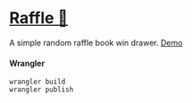 # [Raffle 🎲](https://raffle.publicarray.workers.dev/)

A simple random raffle book win drawer. [Demo](https://raffle.publicarray.workers.dev/)

#### Wrangler

```
wrangler build
wrangler publish
```
